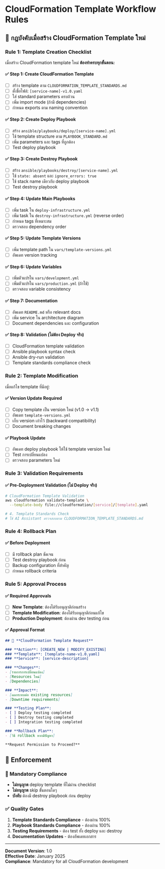 # CloudFormation Template Workflow Rules

## 🚨 **กฎบังคับเมื่อสร้าง CloudFormation Template ใหม่**

### **Rule 1: Template Creation Checklist**

เมื่อสร้าง CloudFormation template ใหม่ **ต้องทำครบทุกขั้นตอน:**

#### **✅ Step 1: Create CloudFormation Template**
- [ ] สร้าง template ตาม `CLOUDFORMATION_TEMPLATE_STANDARDS.md`
- [ ] ตั้งชื่อไฟล์: `[service-name]-v1.0.yaml`
- [ ] ใส่ standard parameters ครบถ้วน
- [ ] เพิ่ม import mode (ถ้ามี dependencies)
- [ ] กำหนด exports ตาม naming convention

#### **✅ Step 2: Create Deploy Playbook**
- [ ] สร้าง `ansible/playbooks/deploy/[service-name].yml`
- [ ] ใช้ template structure ตาม `PLAYBOOK_STANDARD.md`
- [ ] เพิ่ม parameters และ tags ที่ถูกต้อง
- [ ] Test deploy playbook

#### **✅ Step 3: Create Destroy Playbook**
- [ ] สร้าง `ansible/playbooks/destroy/[service-name].yml`
- [ ] ใช้ `state: absent` และ `ignore_errors: true`
- [ ] ใช้ stack name เดียวกับ deploy playbook
- [ ] Test destroy playbook

#### **✅ Step 4: Update Main Playbooks**
- [ ] เพิ่ม task ใน `deploy-infrastructure.yml`
- [ ] เพิ่ม task ใน `destroy-infrastructure.yml` (reverse order)
- [ ] กำหนด tags ที่เหมาะสม
- [ ] ตรวจสอบ dependency order

#### **✅ Step 5: Update Template Versions**
- [ ] เพิ่ม template path ใน `vars/template-versions.yml`
- [ ] อัพเดท version tracking

#### **✅ Step 6: Update Variables**
- [ ] เพิ่มตัวแปรใน `vars/development.yml`
- [ ] เพิ่มตัวแปรใน `vars/production.yml` (ถ้าใช้)
- [ ] ตรวจสอบ variable consistency

#### **✅ Step 7: Documentation**
- [ ] อัพเดท `README.md` หรือ relevant docs
- [ ] เพิ่ม service ใน architecture diagram
- [ ] Document dependencies และ configuration

#### **✅ Step 8: Validation (ไม่ต้อง Deploy จริง)**
- [ ] CloudFormation template validation
- [ ] Ansible playbook syntax check
- [ ] Ansible dry-run validation
- [ ] Template standards compliance check

### **Rule 2: Template Modification**

เมื่อแก้ไข template ที่มีอยู่:

#### **✅ Version Update Required**
- [ ] Copy template เป็น version ใหม่ (v1.0 → v1.1)
- [ ] อัพเดท `template-versions.yml`
- [ ] เก็บ version เก่าไว้ (backward compatibility)
- [ ] Document breaking changes

#### **✅ Playbook Update**
- [ ] อัพเดท deploy playbook ให้ใช้ template version ใหม่
- [ ] Test การเปลี่ยนแปลง
- [ ] ตรวจสอบ parameters ใหม่

### **Rule 3: Validation Requirements**

#### **✅ Pre-Deployment Validation (ไม่ Deploy จริง)**
```bash
# CloudFormation Template Validation
aws cloudformation validate-template \
  --template-body file://cloudformation/[service]/[template].yaml

# 4. Template Standards Check
# ใช้ AI Assistant ตรวจสอบตาม CLOUDFORMATION_TEMPLATE_STANDARDS.md
```

### **Rule 4: Rollback Plan**

#### **✅ Before Deployment**
- [ ] มี rollback plan ชัดเจน
- [ ] Test destroy playbook ก่อน
- [ ] Backup configuration ที่สำคัญ
- [ ] กำหนด rollback criteria

### **Rule 5: Approval Process**

#### **✅ Required Approvals**
- [ ] **New Template**: ต้องได้รับอนุญาติก่อนสร้าง
- [ ] **Template Modification**: ต้องได้รับอนุญาติก่อนแก้ไข
- [ ] **Production Deployment**: ต้องผ่าน dev testing ก่อน

#### **✅ Approval Format**
```markdown
## 🚨 **CloudFormation Template Request**

### **Action**: [CREATE_NEW | MODIFY_EXISTING]
### **Template**: [template-name-v1.0.yaml]
### **Service**: [service-description]

### **Changes**:
- [รายการการเปลี่ยนแปลง]
- [Resources ใหม่]
- [Dependencies]

### **Impact**:
- [ผลกระทบต่อ existing resources]
- [Downtime requirements]

### **Testing Plan**:
- [ ] Deploy testing completed
- [ ] Destroy testing completed
- [ ] Integration testing completed

### **Rollback Plan**:
- [วิธี rollback หากมีปัญหา]

**Request Permission to Proceed?**
```

## 🎯 **Enforcement**

### **🚨 Mandatory Compliance**
- **ไม่อนุญาต** deploy template ที่ไม่ผ่าน checklist
- **ไม่อนุญาต** skip ขั้นตอนใดๆ
- **บังคับ** ต้องมี destroy playbook ก่อน deploy

### **✅ Quality Gates**
1. **Template Standards Compliance** - ต้องผ่าน 100%
2. **Playbook Standards Compliance** - ต้องผ่าน 100%
3. **Testing Requirements** - ต้อง test ทั้ง deploy และ destroy
4. **Documentation Updates** - ต้องอัพเดทเอกสาร

---

**Document Version**: 1.0  
**Effective Date**: January 2025  
**Compliance**: Mandatory for all CloudFormation development
